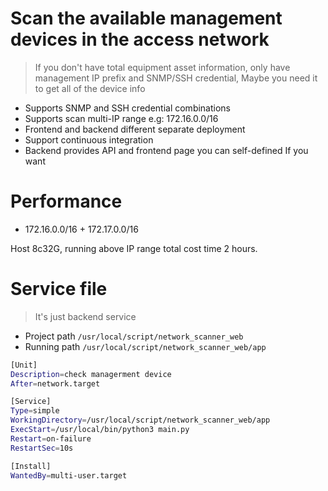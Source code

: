 # Scan the available management devices in the access network

> If you don't have total equipment asset information, only have management IP prefix and SNMP/SSH credential, Maybe you need it to get all of the device info

- Supports SNMP and SSH credential combinations
- Supports scan multi-IP range e.g: 172.16.0.0/16
- Frontend and backend different separate deployment
- Support continuous integration
- Backend provides API and frontend page you can self-defined If you want


# Performance

- 172.16.0.0/16 + 172.17.0.0/16

Host 8c32G, running above IP range total cost time 2 hours.




# Service file

> It's just backend service

- Project path `/usr/local/script/network_scanner_web`
- Running path `/usr/local/script/network_scanner_web/app`


```bash
[Unit]
Description=check managerment device
After=network.target

[Service]
Type=simple
WorkingDirectory=/usr/local/script/network_scanner_web/app
ExecStart=/usr/local/bin/python3 main.py
Restart=on-failure
RestartSec=10s

[Install]
WantedBy=multi-user.target

```
